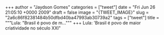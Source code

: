 
+++
author = "Jaydson Gomes"
categories = ["tweet"]
date = "Fri Jun 26 21:05:10 +0000 2009"
draft = false
image = "{TWEET_IMAGE}"
slug = "2a6c86f82381484b50dfbd40ba47993ab30739a2"
tags = ["tweet"]
title = """Lula: "Brasil é povo de m..."""
+++
Lula: 'Brasil é povo de maior criatividade no século XXI"
